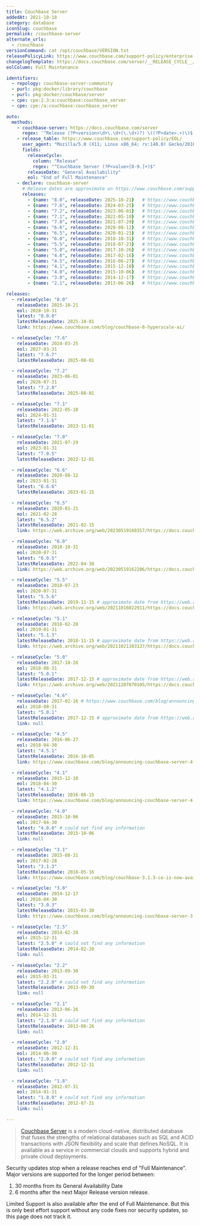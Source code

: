 ```yaml
---
title: Couchbase Server
addedAt: 2021-10-18
category: database
iconSlug: couchbase
permalink: /couchbase-server
alternate_urls:
  - /couchbase
versionCommand: cat /opt/couchbase/VERSION.txt
releasePolicyLink: https://www.couchbase.com/support-policy/enterprise-software/
changelogTemplate: https://docs.couchbase.com/server/__RELEASE_CYCLE__/release-notes/relnotes.html
eolColumn: Full Maintenance

identifiers:
  - repology: couchbase-server-community
  - purl: pkg:docker/library/couchbase
  - purl: pkg:docker/couchbase/server
  - cpe: cpe:2.3:a:couchbase:couchbase_server
  - cpe: cpe:/a:couchbase:couchbase_server

auto:
  methods:
    - couchbase-server: https://docs.couchbase.com/server
      regex: '^Release (?P<version>\d+\.\d+(\.\d+)?) \((?P<date>.+)\)$'
    - release_table: https://www.couchbase.com/support-policy/EOL/
      user_agent: "Mozilla/5.0 (X11; Linux x86_64; rv:140.0) Gecko/20100101 Firefox/140.0"
      fields:
        releaseCycle:
          column: "Release"
          regex: "^Couchbase Server (?P<value>[0-9.]+)$"
        releaseDate: "General Availability"
        eol: "End of Full Maintenance"
    - declare: couchbase-server
      # Release dates are approximate on https://www.couchbase.com/support-policy/EOL/.
      releases:
        - {name: "8.0", releaseDate: 2025-10-21}   # https://www.couchbase.com/blog/couchbase-8-hyperscale-ai/
        - {name: "7.6", releaseDate: 2024-03-25}   # https://www.couchbase.com/blog/couchbase-server-7-6-top-developer-features/
        - {name: "7.2", releaseDate: 2023-06-01}   # https://www.couchbase.com/blog/couchbase-capella-spring-release-72/
        - {name: "7.1", releaseDate: 2022-05-10}   # https://www.couchbase.com/blog/whats-new-in-couchbase-server-7-1/
        - {name: "7.0", releaseDate: 2021-07-29}   # https://www.couchbase.com/blog/couchbase-server-7-0-release/
        - {name: "6.6", releaseDate: 2020-08-12}   # https://www.couchbase.com/blog/whats-new-and-improved-in-couchbase-server-6-6/
        - {name: "6.5", releaseDate: 2020-01-21}   # https://www.couchbase.com/blog/announcing-couchbase-server-6-5-0-whats-new-and-improved/
        - {name: "6.0", releaseDate: 2018-10-31}   # https://www.couchbase.com/blog/announcing-couchbase-6-0/
        - {name: "5.5", releaseDate: 2018-07-23}   # https://www.couchbase.com/blog/couchbase-server-5-5-beta-2/
        - {name: "5.0", releaseDate: 2017-10-26}   # https://www.couchbase.com/blog/announcing-couchbase-server-5-0/
        - {name: "4.6", releaseDate: 2017-02-16}   # https://www.couchbase.com/blog/announcing-couchbase-server-4-6-whats-new-improved/
        - {name: "4.5", releaseDate: 2016-06-27}   # https://www.couchbase.com/blog/announcing-couchbase-server-4.5/
        - {name: "4.1", releaseDate: 2015-12-10}   # https://www.couchbase.com/blog/introducing-couchbase-server-4.1/
        - {name: "4.0", releaseDate: 2015-10-06}   # https://www.couchbase.com/blog/announcing-couchbase-server-4-0/
        - {name: "3.0", releaseDate: 2014-12-17}   # https://www.couchbase.com/blog/announcing-release-couchbase-server-30-0/
        - {name: "2.1", releaseDate: 2013-06-26}   # https://www.couchbase.com/press-releases/couchbase-announces-availability-of-couchbase-server-2-1-nosql-document-database/

releases:
  - releaseCycle: "8.0"
    releaseDate: 2025-10-21
    eol: 2028-10-31
    latest: "8.0.0"
    latestReleaseDate: 2025-10-01
    link: https://www.couchbase.com/blog/couchbase-8-hyperscale-ai/

  - releaseCycle: "7.6"
    releaseDate: 2024-03-25
    eol: 2027-03-31
    latest: "7.6.7"
    latestReleaseDate: 2025-08-01

  - releaseCycle: "7.2"
    releaseDate: 2023-06-01
    eol: 2026-07-31
    latest: "7.2.8"
    latestReleaseDate: 2025-08-01

  - releaseCycle: "7.1"
    releaseDate: 2022-05-10
    eol: 2024-01-31
    latest: "7.1.6"
    latestReleaseDate: 2023-11-01

  - releaseCycle: "7.0"
    releaseDate: 2021-07-29
    eol: 2023-01-31
    latest: "7.0.5"
    latestReleaseDate: 2022-12-01

  - releaseCycle: "6.6"
    releaseDate: 2020-08-12
    eol: 2023-01-31
    latest: "6.6.6"
    latestReleaseDate: 2023-01-15

  - releaseCycle: "6.5"
    releaseDate: 2020-01-21
    eol: 2021-02-28
    latest: "6.5.2"
    latestReleaseDate: 2021-02-15
    link: https://web.archive.org/web/20230519160357/https://docs.couchbase.com/server/6.5/release-notes/relnotes.html

  - releaseCycle: "6.0"
    releaseDate: 2018-10-31
    eol: 2020-07-31
    latest: "6.0.5"
    latestReleaseDate: 2022-04-30
    link: https://web.archive.org/web/20230519162206/https://docs.couchbase.com/server/6.0/release-notes/relnotes.html

  - releaseCycle: "5.5"
    releaseDate: 2018-07-23
    eol: 2020-07-31
    latest: "5.5.6"
    latestReleaseDate: 2019-11-15 # approximate date from https://web.archive.org/web/20211016022911/https://docs.couchbase.com/server/5.5/release-notes/relnotes.html
    link: https://web.archive.org/web/20211016022911/https://docs.couchbase.com/server/5.5/release-notes/relnotes.html

  - releaseCycle: "5.1"
    releaseDate: 2018-02-28
    eol: 2019-01-31
    latest: "5.1.3"
    latestReleaseDate: 2018-11-15 # approximate date from https://web.archive.org/web/20211021103137/https://docs.couchbase.com/server/5.1/release-notes/relnotes.html
    link: https://web.archive.org/web/20211021103137/https://docs.couchbase.com/server/5.1/release-notes/relnotes.html

  - releaseCycle: "5.0"
    releaseDate: 2017-10-26
    eol: 2018-08-31
    latest: "5.0.1"
    latestReleaseDate: 2017-12-15 # approximate date from https://web.archive.org/web/20211207070105/https://docs.couchbase.com/server/5.0/release-notes/relnotes.html
    link: https://web.archive.org/web/20211207070105/https://docs.couchbase.com/server/5.0/release-notes/relnotes.html

  - releaseCycle: "4.6"
    releaseDate: 2017-02-16 # https://www.couchbase.com/blog/announcing-couchbase-server-4-6-whats-new-improved/
    eol: 2018-08-31
    latest: "5.0.1"
    latestReleaseDate: 2017-12-15 # approximate date from https://web.archive.org/web/20211207070105/https://docs.couchbase.com/server/5.0/release-notes/relnotes.html
    link: null

  - releaseCycle: "4.5"
    releaseDate: 2016-06-27
    eol: 2018-04-30
    latest: "4.5.1"
    latestReleaseDate: 2016-10-05
    link: https://www.couchbase.com/blog/announcing-couchbase-server-4-5-1/

  - releaseCycle: "4.1"
    releaseDate: 2015-12-10
    eol: 2018-04-30
    latest: "4.1.2"
    latestReleaseDate: 2016-08-15
    link: https://www.couchbase.com/blog/announcing-couchbase-server-4-1-2/

  - releaseCycle: "4.0"
    releaseDate: 2015-10-06
    eol: 2017-04-30
    latest: "4.0.0" # could not find any information
    latestReleaseDate: 2015-10-06
    link: null

  - releaseCycle: "3.1"
    releaseDate: 2015-08-31
    eol: 2017-02-28
    latest: "3.1.3"
    latestReleaseDate: 2016-05-16
    link: https://www.couchbase.com/blog/couchbase-3.1.3-ce-is-now-available/

  - releaseCycle: "3.0"
    releaseDate: 2014-12-17
    eol: 2016-04-30
    latest: "3.0.3"
    latestReleaseDate: 2015-03-30
    link: https://www.couchbase.com/blog/announcing-couchbase-server-3.0.3/

  - releaseCycle: "2.5"
    releaseDate: 2014-02-28
    eol: 2015-12-31
    latest: "2.5.0" # could not find any information
    latestReleaseDate: 2014-02-28
    link: null

  - releaseCycle: "2.2"
    releaseDate: 2013-09-30
    eol: 2015-03-31
    latest: "2.2.0" # could not find any information
    latestReleaseDate: 2013-09-30
    link: null

  - releaseCycle: "2.1"
    releaseDate: 2013-06-26
    eol: 2014-12-31
    latest: "2.1.0" # could not find any information
    latestReleaseDate: 2013-06-26
    link: null

  - releaseCycle: "2.0"
    releaseDate: 2012-12-31
    eol: 2014-06-30
    latest: "2.0.0" # could not find any information
    latestReleaseDate: 2012-12-31
    link: null

  - releaseCycle: "1.8"
    releaseDate: 2012-07-31
    eol: 2014-01-31
    latest: "1.8.0" # could not find any information
    latestReleaseDate: 2012-07-31
    link: null

---
```


> [Couchbase Server](https://www.couchbase.com/products/server) is a modern cloud-native,
> distributed database that fuses the strengths of relational databases such as SQL and ACID
> transactions with JSON flexibility and scale that defines NoSQL. It is available as a service in
> commercial clouds and supports hybrid and private cloud deployments.

Security updates stop when a release reaches end of "Full Maintenance". Major versions are supported
for the longer period between:

1. 30 months from its General Availability Date
2. 6 months after the next Major Release version release.

Limited Support is also available after the end of Full Maintenance. But this is only best effort
support without any code fixes nor security updates, so this page does not track it.

